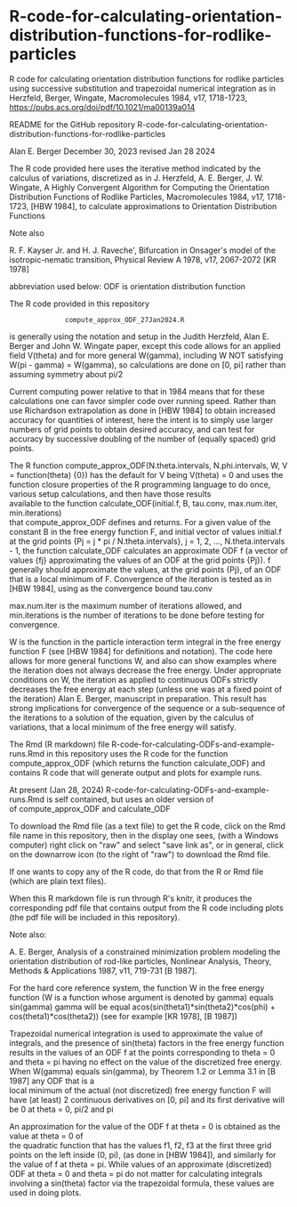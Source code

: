# R-code-for-calculating-orientation-distribution-functions-for-rodlike-particles

R code for calculating orientation distribution functions for rodlike particles 
using successive substitution and trapezoidal numerical integration as 
in Herzfeld, Berger, Wingate, Macromolecules 1984, v17, 1718-1723, 
https://pubs.acs.org/doi/pdf/10.1021/ma00139a014

README for the GitHub repository
R-code-for-calculating-orientation-distribution-functions-for-rodlike-particles

Alan E. Berger December 30, 2023    revised Jan 28  2024

The R code provided here uses the iterative method indicated by 
the calculus of variations, discretized 
as in J. Herzfeld, A. E. Berger, J. W. Wingate, A Highly Convergent Algorithm
for Computing the Orientation Distribution Functions of Rodlike Particles,
Macromolecules 1984, v17, 1718-1723, [HBW 1984], 
to calculate approximations to Orientation Distribution Functions 

Note also

R. F. Kayser Jr. and H. J. Raveche', Bifurcation in Onsager's model of the 
isotropic-nematic transition, Physical Review A 1978, v17, 2067-2072 [KR 1978]


abbreviation used below: ODF is orientation distribution function


The R code provided in this repository 

                  compute_approx_ODF_27Jan2024.R

is generally using the notation and 
setup in the Judith Herzfeld, Alan E. Berger and John W. Wingate paper,
except this code allows for an applied field V(theta) 
and for more general W(gamma), including W NOT satisfying W(pi - gamma) = W(gamma),
so calculations are done on [0, pi] rather than assuming symmetry about pi/2 

Current computing power relative
to that in 1984 means that for these calculations one can favor simpler code 
over running speed. Rather than use Richardson extrapolation as done in
[HBW 1984] to obtain increased accuracy for quantities of interest, here the 
intent is to simply use larger numbers of grid points to obtain desired accuracy,
and can test for accuracy by successive doubling of the number of (equally spaced)
grid points. 

The R function  compute_approx_ODF(N.theta.intervals, N.phi.intervals, W, 
                                                        V = function(theta) {0})
has the default for V being   V(theta) = 0 
and 
uses the function closure properties of the R programming 
language to do once, various setup calculations, and then have those results  
available to the function 
calculate_ODF(initial.f, B, tau.conv, max.num.iter, min.iterations)  
that compute_approx_ODF defines and returns. 
For a given value of the constant B in the free energy function F, and initial 
vector of values initial.f at the  grid points {Pj = j * pi / N.theta.intervals}, 
j = 1, 2, ..., N.theta.intervals - 1, the function calculate_ODF 
calculates an approximate ODF f (a vector of values {fj} approximating the values
of an ODF at the grid points {Pj}). 
f generally should approximate the values, at the grid points {Pj}, of an ODF that
is a local minimum of F. Convergence of the iteration is tested as in [HBW 1984], 
using as the convergence bound   tau.conv  

max.num.iter is the maximum number of iterations allowed, and min.iterations
is the number of iterations to be done before testing for convergence.

W is the function in the particle interaction term integral in the free energy 
function F (see [HBW 1984] for definitions and notation). The code here allows for
more general functions W, and also can show examples where the iteration does not
always decrease the free energy. Under appropriate conditions on W, the iteration
as applied to continuous ODFs strictly decreases the free energy at each step 
(unless one was at a fixed point of the iteration) Alan E. Berger, 
manuscript in preparation. This result has strong implications for 
convergence of the sequence or a sub-sequence of the iterations 
to a solution of the equation, given by the calculus of variations, 
that a local minimum of the free energy will satisfy.

The Rmd (R markdown) file  R-code-for-calculating-ODFs-and-example-runs.Rmd 
in this repository uses the R code for
the function  compute_approx_ODF (which returns the function calculate_ODF) 
and contains R code that will generate output and plots for example runs.

At present (Jan 28, 2024)
R-code-for-calculating-ODFs-and-example-runs.Rmd 
is self contained, but uses an older version of  
of  compute_approx_ODF  and   calculate_ODF

To download the Rmd file (as a text file) to get the R code,
click on the Rmd file name in this repository, then in the display one sees, 
(with a Windows computer) right click on "raw" and select "save link as", 
or in general, click on the downarrow icon (to the right of "raw") to download
the Rmd file.

If one wants to copy any of the R code, do that 
from the R or Rmd file (which are plain text files).

When this R markdown file is run through R's knitr, it produces the corresponding
pdf file that contains output from the R code including plots
(the pdf file will be included in this repository).

Note also: 

A. E. Berger, Analysis of a constrained minimization problem modeling the orientation 
distribution of rod-like particles, Nonlinear Analysis, Theory, Methods & Applications 1987, 
v11, 719-731 [B 1987].

For the hard core reference system, the function W in the free energy function
(W is a function whose argument is denoted by gamma) equals sin(gamma)
gamma will be equal
    acos(sin(theta1)*sin(theta2)*cos(phi) + cos(theta1)*cos(theta2))
(see for example [KR 1978], [B 1987])

Trapezoidal numerical integration is used to approximate the value of 
integrals, and the presence of sin(theta) factors in the free energy function 
results in the values of an ODF f at the points corresponding to theta = 0 and 
theta = pi having no effect on the value of the discretized free energy. 
When W(gamma) equals sin(gamma), by Theorem 1.2 or Lemma 3.1 
in [B 1987] any ODF that is a  
local minimum of the actual (not discretized) free energy function F will 
have (at least) 2 continuous derivatives 
on [0, pi] and its first derivative will be 0 at theta = 0, pi/2 and pi

An approximation for the value of the ODF f at theta = 0 
is obtained as the value at theta = 0 of   
the quadratic function that has the values f1, f2, f3 at the 
first three grid points on the left inside (0, pi), (as done in [HBW 1984]),
and similarly for the value of f at theta = pi.
While values of an approximate (discretized) ODF at 
theta = 0 and theta = pi do not matter for calculating integrals involving
a sin(theta) factor via the trapezoidal formula, these values are used in 
doing plots.
